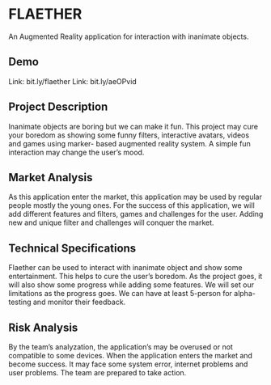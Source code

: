 # FLAETHER

An Augmented Reality application for interaction with inanimate objects.

## Demo
Link: bit.ly/flaether
Link: bit.ly/aeOPvid

## Project Description

Inanimate objects are boring but we can make it fun. This project may cure your boredom as showing some funny filters, interactive avatars, videos and games using marker- based augmented reality system. A simple fun interaction may change the user’s mood.

## Market Analysis

As this application enter the market, this application may be used by regular people mostly the young ones. For the success of this application, we will add different features and filters, games and challenges for the user. Adding new and unique filter and challenges will conquer the market. 

## Technical Specifications

Flaether can be used to interact with inanimate object and show some entertainment. This helps to cure the user’s boredom. As the project goes, it will also show some progress while adding some features. We will set our limitations as the progress goes. We can have at least 5-person for alpha-testing and monitor their feedback. 

## Risk Analysis

By the team’s analyzation, the application’s may be overused or not compatible to some devices. When the application enters the market and become success. It may face some system error, internet problems and user problems. The team are prepared to take action.
